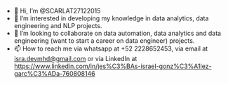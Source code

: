 - 👋 Hi, I’m @SCARLAT27122015
- 👀 I’m interested in developing my knowledge in data analytics, data engineering and NLP projects.
- 💞️ I’m looking to collaborate on data automation, data analytics and data engineering (want to start a career on data engineer) projects.
- 📫 How to reach me via whatsapp at +52 2228652453, via email at isra.devmhd@gmail.com or via LinkedIn at https://www.linkedin.com/in/jes%C3%BAs-israel-gonz%C3%A1lez-garc%C3%ADa-760808146

<!---
SCARLAT27122015/SCARLAT27122015 is a ✨ special ✨ repository because its `README.md` (this file) appears on your GitHub profile.
You can click the Preview link to take a look at your changes.
--->
